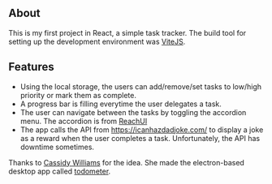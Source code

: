 ## About

This is my first project in React, a simple task tracker. The build tool for setting up the development environment was [ViteJS](https://vitejs.dev/).


## Features
- Using the local storage, the users can add/remove/set tasks to low/high priority or mark them as complete. 
- A progress bar is filling everytime the user delegates a task.
- The user can navigate between the tasks by toggling the accordion menu. The accordion is from [ReachUI](https://reach.tech/)
- The app calls the API from https://icanhazdadjoke.com/ to display a joke as a reward when the user completes a task. Unfortunately, the API has downtime sometimes.



Thanks to [Cassidy Williams](https://twitter.com/cassidoo/) for the idea. She made the electron-based desktop app called [todometer](https://cassidoo.github.io/todometer/). 
